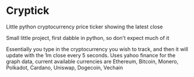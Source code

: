 # Cryptick
Little python cryptocurrency price ticker showing the latest close

Small little project, first dabble in python, so don't expect much of it

Essentially you type in the cryptocurrency you wish to track, and then it will update with the 1m close every 5 seconds.
Uses yahoo finance for the graph data, current available currencies are Ethereum, Bitcoin, Monero, Polkadot, Cardano, Uniswap, Dogecoin, Vechain

